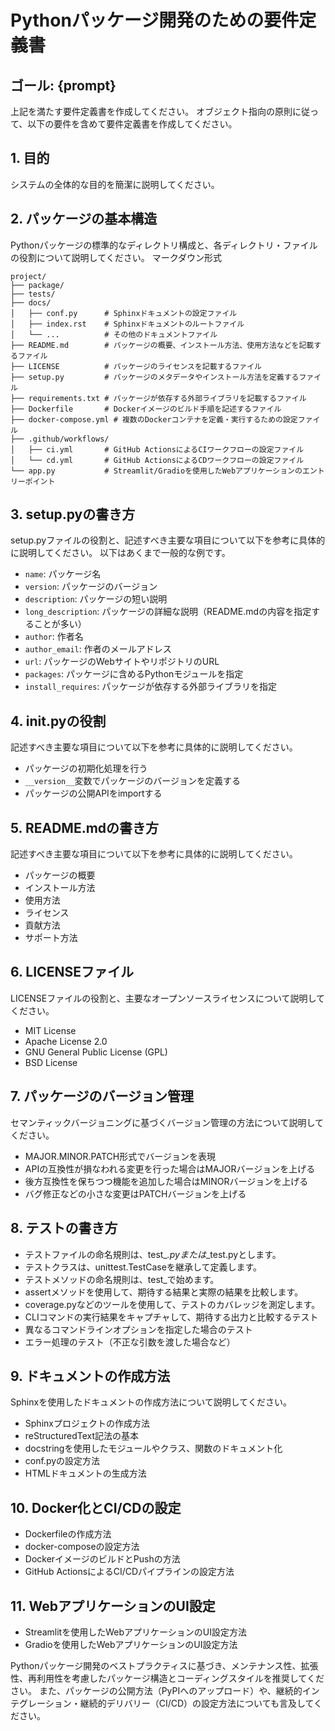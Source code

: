 # Pythonパッケージ開発のための要件定義書
## ゴール: {prompt}
上記を満たす要件定義書を作成してください。
オブジェクト指向の原則に従って、以下の要件を含めて要件定義書を作成してください。

## 1. 目的
システムの全体的な目的を簡潔に説明してください。

## 2. パッケージの基本構造
Pythonパッケージの標準的なディレクトリ構成と、各ディレクトリ・ファイルの役割について説明してください。
マークダウン形式

```
project/
├── package/
├── tests/
├── docs/
│   ├── conf.py      # Sphinxドキュメントの設定ファイル
│   ├── index.rst    # Sphinxドキュメントのルートファイル
│   └── ...          # その他のドキュメントファイル
├── README.md        # パッケージの概要、インストール方法、使用方法などを記載するファイル
├── LICENSE          # パッケージのライセンスを記載するファイル
├── setup.py         # パッケージのメタデータやインストール方法を定義するファイル
├── requirements.txt # パッケージが依存する外部ライブラリを記載するファイル
├── Dockerfile       # Dockerイメージのビルド手順を記述するファイル
├── docker-compose.yml # 複数のDockerコンテナを定義・実行するための設定ファイル
├── .github/workflows/
│   ├── ci.yml       # GitHub ActionsによるCIワークフローの設定ファイル
│   └── cd.yml       # GitHub ActionsによるCDワークフローの設定ファイル
└── app.py           # Streamlit/Gradioを使用したWebアプリケーションのエントリーポイント
```

## 3. setup.pyの書き方
setup.pyファイルの役割と、記述すべき主要な項目について以下を参考に具体的に説明してください。
以下はあくまで一般的な例です。
- `name`: パッケージ名
- `version`: パッケージのバージョン
- `description`: パッケージの短い説明
- `long_description`: パッケージの詳細な説明（README.mdの内容を指定することが多い）
- `author`: 作者名
- `author_email`: 作者のメールアドレス
- `url`: パッケージのWebサイトやリポジトリのURL
- `packages`: パッケージに含めるPythonモジュールを指定
- `install_requires`: パッケージが依存する外部ライブラリを指定

## 4. __init__.pyの役割
記述すべき主要な項目について以下を参考に具体的に説明してください。
- パッケージの初期化処理を行う
- `__version__`変数でパッケージのバージョンを定義する
- パッケージの公開APIをimportする

## 5. README.mdの書き方
記述すべき主要な項目について以下を参考に具体的に説明してください。
- パッケージの概要
- インストール方法
- 使用方法
- ライセンス
- 貢献方法
- サポート方法

## 6. LICENSEファイル
LICENSEファイルの役割と、主要なオープンソースライセンスについて説明してください。
- MIT License
- Apache License 2.0
- GNU General Public License (GPL)
- BSD License

## 7. パッケージのバージョン管理
セマンティックバージョニングに基づくバージョン管理の方法について説明してください。
- MAJOR.MINOR.PATCH形式でバージョンを表現
- APIの互換性が損なわれる変更を行った場合はMAJORバージョンを上げる
- 後方互換性を保ちつつ機能を追加した場合はMINORバージョンを上げる
- バグ修正などの小さな変更はPATCHバージョンを上げる

## 8. テストの書き方
- テストファイルの命名規則は、test_*.pyまたは*_test.pyとします。
- テストクラスは、unittest.TestCaseを継承して定義します。
- テストメソッドの命名規則は、test_で始めます。
- assertメソッドを使用して、期待する結果と実際の結果を比較します。
- coverage.pyなどのツールを使用して、テストのカバレッジを測定します。
- CLIコマンドの実行結果をキャプチャして、期待する出力と比較するテスト
- 異なるコマンドラインオプションを指定した場合のテスト
- エラー処理のテスト（不正な引数を渡した場合など）

## 9. ドキュメントの作成方法
Sphinxを使用したドキュメントの作成方法について説明してください。
- Sphinxプロジェクトの作成方法
- reStructuredText記法の基本
- docstringを使用したモジュールやクラス、関数のドキュメント化
- conf.pyの設定方法
- HTMLドキュメントの生成方法

## 10. Docker化とCI/CDの設定
- Dockerfileの作成方法
- docker-composeの設定方法
- DockerイメージのビルドとPushの方法
- GitHub ActionsによるCI/CDパイプラインの設定方法

## 11. WebアプリケーションのUI設定
- Streamlitを使用したWebアプリケーションのUI設定方法
- Gradioを使用したWebアプリケーションのUI設定方法

Pythonパッケージ開発のベストプラクティスに基づき、メンテナンス性、拡張性、再利用性を考慮したパッケージ構造とコーディングスタイルを推奨してください。
また、パッケージの公開方法（PyPIへのアップロード）や、継続的インテグレーション・継続的デリバリー（CI/CD）の設定方法についても言及してください。
